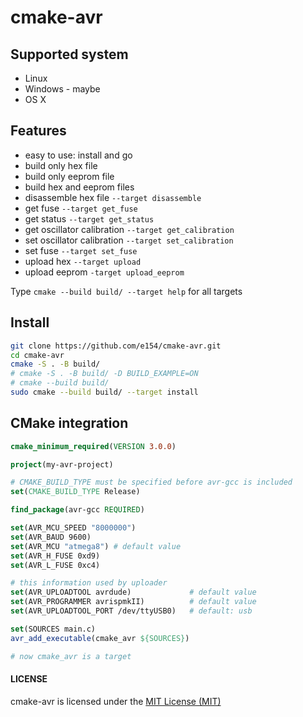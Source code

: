 # cmake-avr

## Supported system

- Linux
- Windows - maybe
- OS X

## Features

- easy to use: install and go
- build only hex file
- build only eeprom file
- build hex and eeprom files
- disassemble hex file `--target disassemble`
- get fuse `--target get_fuse`
- get status `--target get_status`
- get oscillator calibration `--target get_calibration`
- set oscillator calibration `--target set_calibration`
- set fuse `--target set_fuse`
- upload hex `--target upload`
- upload eeprom `-target upload_eeprom`

Type `cmake --build build/ --target help` for all targets
    
## Install

```sh
git clone https://github.com/e154/cmake-avr.git
cd cmake-avr
cmake -S . -B build/
# cmake -S . -B build/ -D BUILD_EXAMPLE=ON
# cmake --build build/
sudo cmake --build build/ --target install
```

## CMake integration

```cmake
cmake_minimum_required(VERSION 3.0.0)

project(my-avr-project)

# CMAKE_BUILD_TYPE must be specified before avr-gcc is included
set(CMAKE_BUILD_TYPE Release)

find_package(avr-gcc REQUIRED)

set(AVR_MCU_SPEED "8000000")
set(AVR_BAUD 9600) 
set(AVR_MCU "atmega8") # default value
set(AVR_H_FUSE 0xd9)
set(AVR_L_FUSE 0xc4)

# this information used by uploader
set(AVR_UPLOADTOOL avrdude)             # default value
set(AVR_PROGRAMMER avrispmkII)          # default value
set(AVR_UPLOADTOOL_PORT /dev/ttyUSB0)   # default: usb

set(SOURCES main.c)
avr_add_executable(cmake_avr ${SOURCES})

# now cmake_avr is a target
```

#### LICENSE

cmake-avr is licensed under the [MIT License (MIT)](./LICENSE.md)
